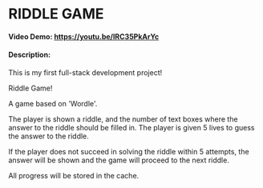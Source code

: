 # RIDDLE GAME
#### Video Demo:  https://youtu.be/lRC35PkArYc 
#### Description: 

This is my first full-stack development project!

Riddle Game!

A game based on 'Wordle'. 

The player is shown a riddle, and the number of text boxes where the answer to the riddle should be filled in. The player is given 5 lives
to guess the answer to the riddle. 

If the player does not succeed in solving the riddle within 5 attempts, the answer will be shown and the game will proceed to the next
riddle. 

All progress will be stored in the cache. 

